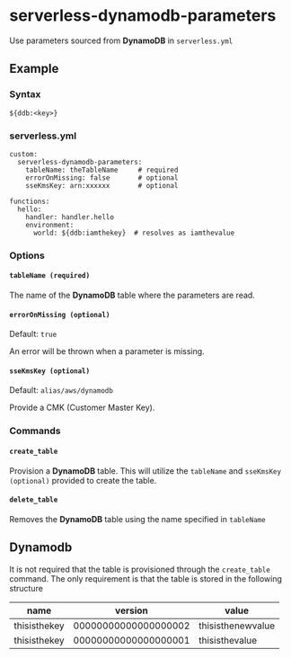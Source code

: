 # serverless-dynamodb-parameters

Use parameters sourced from **DynamoDB** in `serverless.yml`

## Example

### Syntax

`${ddb:<key>}`

### serverless.yml
```
custom:
  serverless-dynamodb-parameters:
    tableName: theTableName     # required
    errorOnMissing: false       # optional
    sseKmsKey: arn:xxxxxx       # optional

functions:
  hello:
    handler: handler.hello
    environment:
      world: ${ddb:iamthekey}  # resolves as iamthevalue
```

### Options

#### `tableName (required)`

The name of the **DynamoDB** table where the parameters are read.

#### `errorOnMissing (optional)`

Default: `true`

An error will be thrown when a parameter is missing.

#### `sseKmsKey (optional)`

Default: `alias/aws/dynamodb`

Provide a CMK (Customer Master Key).

### Commands

#### `create_table`

Provision a **DynamoDB** table. This will utilize the `tableName` and `sseKmsKey (optional)` provided to create the table.

#### `delete_table`

Removes the **DynamoDB** table using the name specified in `tableName`

## Dynamodb

It is not required that the table is provisioned through the `create_table` command.
The only requirement is that the table is stored in the following structure


| name         | version              | value             |
|--------------|----------------------|-------------------|
| thisisthekey | 00000000000000000002 | thisisthenewvalue |
| thisisthekey | 00000000000000000001 | thisisthevalue    |

